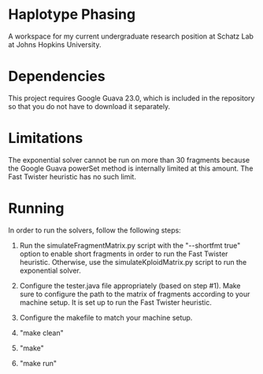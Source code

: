 # Haplotype Phasing
A workspace for my current undergraduate research position at Schatz Lab at Johns Hopkins University.

# Dependencies
This project requires Google Guava 23.0, which is included in the repository so that you do not have to download it separately.

# Limitations
The exponential solver cannot be run on more than 30 fragments because the Google Guava powerSet method is internally limited at this amount. The Fast Twister heuristic has no such limit.

# Running
In order to run the solvers, follow the following steps:

1. Run the simulateFragmentMatrix.py script with the "--shortfmt true" option to enable short fragments in order to run the Fast Twister heuristic. Otherwise, use the simulateKploidMatrix.py script to run the exponential solver.

2. Configure the tester.java file appropriately (based on step #1). Make sure to configure the path to the matrix of fragments according to your machine setup. It is set up to run the Fast Twister heuristic.

3. Configure the makefile to match your machine setup.

4. "make clean"

5. "make"

6. "make run"

